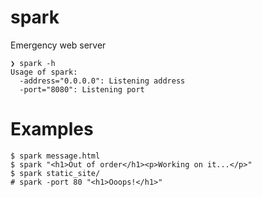 # spark

Emergency web server


```
❯ spark -h
Usage of spark:
  -address="0.0.0.0": Listening address
  -port="8080": Listening port
```

# Examples

```
$ spark message.html
$ spark "<h1>Out of order</h1><p>Working on it...</p>"
$ spark static_site/
# spark -port 80 "<h1>Ooops!</h1>"
```
